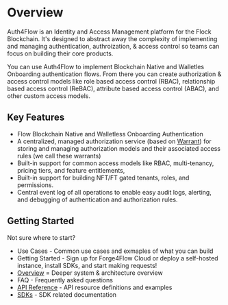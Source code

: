 # Overview

Auth4Flow is an Identity and Access Management platform for the Flock Blockchain. It's designed to abstract away the complexity of implementing and managing authentication, authroization, & access control so teams can focus on building their core products.

You can use Auth4Flow to implement Blockchain Native and Walletles Onboarding authentication flows. From there you can create authorization & access control models like role based access control (RBAC), relationship based access control (ReBAC), attribute based access control (ABAC), and other custom access models.

## Key Features

* Flow Blockchain Native and Walletless Onboarding Authentication
* A centralized, managed authorization service (based on [Warrant](https://warrant.dev)) for storing and managing authorization models and their associated access rules (we call these warrants)
* Built-in support for common access models like RBAC, multi-tenancy, pricing tiers, and feature entitlements,
* Built-in support for building NFT/FT gated tenants, roles, and permissions.
* Central event log of all operations to enable easy audit logs, alerting, and debugging of authentication and authorization rules.

## Getting Started

Not sure where to start?

* Use Cases - Common use cases and exmaples of what you can build
* Getting Started - Sign up for Forge4Flow Cloud or deploy a self-hosted instance, install SDKs, and start making requests!
* [Overview](overview.md#getting-started) = Deeper system & architecture overview
* FAQ - Frequently asked questions
* [API Reference](broken-reference) - API resource definitions and examples
* [SDKs](broken-reference) - SDK related documentation
